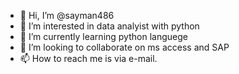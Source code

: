 - 👋 Hi, I’m @sayman486
- 👀 I’m interested in data analyist with python
- 🌱 I’m currently learning python languege 
- 💞️ I’m looking to collaborate on ms access and SAP
- 📫 How to reach me is via e-mail. 

<!---
sayman486/sayman486 is a ✨ special ✨ repository because its `README.md` (this file) appears on your GitHub profile.
You can click the Preview link to take a look at your changes.
--->
